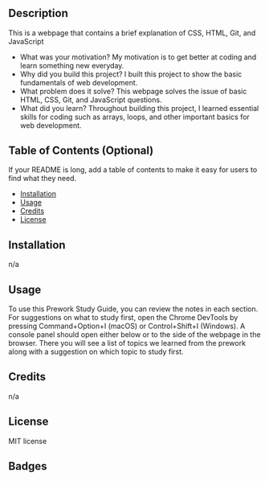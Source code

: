 # <Prework Study Guide Webpage>

## Description

This is a webpage that contains a brief explanation of CSS, HTML, Git, and JavaScript

- What was your motivation? My motivation is to get better at coding and learn something new everyday.
- Why did you build this project? I built this project to show the basic fundamentals of web development.
- What problem does it solve? This webpage solves the issue of basic HTML, CSS, Git, and JavaScript questions.
- What did you learn? Throughout building this project, I learned essential skills for coding such as arrays, loops, and other important basics for web development.

## Table of Contents (Optional)

If your README is long, add a table of contents to make it easy for users to find what they need.

- [Installation](#installation)
- [Usage](#usage)
- [Credits](#credits)
- [License](#license)

## Installation

n/a

## Usage

To use this Prework Study Guide, you can review the notes in each section. For suggestions on what to study first, open the Chrome DevTools by pressing Command+Option+I (macOS) or Control+Shift+I (Windows). A console panel should open either below or to the side of the webpage in the browser. There you will see a list of topics we learned from the prework along with a suggestion on which topic to study first.

## Credits

n/a

## License

MIT license

## Badges
